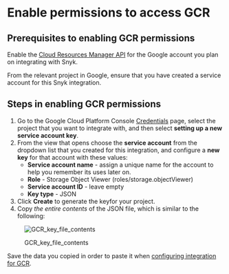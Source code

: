 # Enable permissions to access GCR

## **Prerequisites to enabling GCR permissions**

Enable the [Cloud Resources Manager API](https://console.cloud.google.com/apis/library/cloudresourcemanager.googleapis.com?q=cloud%20resource%20manager\&id=16f5d23e-c895-4b9d-88e4-864c1766636f\&project=next-for-integration-testing) for the Google account you plan on integrating with Snyk.

From the relevant project in Google, ensure that you have created a service account for this Snyk integration.

## **Steps in enabling GCR permissions**

1. Go to the Google Cloud Platform Console [Credentials](https://console.cloud.google.com/apis/credentials) page, select the project that you want to integrate with, and then select **setting up a new service account key**.
2. From the view that opens choose the **service account** from the dropdown list that you created for this integration, and configure a **new key** for that account with these values:
   * **Service account name** - assign a unique name for the account to help you remember its uses later on.
   * **Role** - Storage Object Viewer (roles/storage.objectViewer)
   * **Service account ID** - leave empty
   * **Key type** - JSON
3. Click **Create** to generate the keyfor your project.
4. Copy _the entire contents_ of the JSON file, which is similar to the following:

<figure><img src="../../../.gitbook/assets/uuid-c4e3b781-e575-5ab8-6cea-b0a8654068c4-en.png" alt="GCR_key_file_contents"><figcaption><p>GCR_key_file_contents</p></figcaption></figure>

Save the data you copied in order to paste it when [configuring integration for GCR](configure-integration-for-gcr.md).
